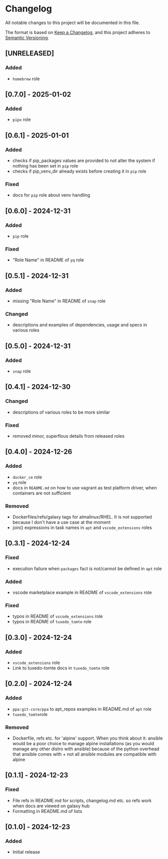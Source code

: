 # Changelog

All notable changes to this project will be documented in this file.

The format is based on [Keep a Changelog](https://keepachangelog.com/en/1.1.0/),
and this project adheres to [Semantic Versioning](https://semver.org/spec/v2.0.0.html).

## [UNRELEASED]

### Added

- `homebrew` role

## [0.7.0] - 2025-01-02

### Added

- `pipx` role

## [0.6.1] - 2025-01-01

### Added

- checks if pip_packages values are provided to not alter the system if nothing has been set in `pip` role
- checks if pip_venv_dir already exists before creating it in `pip` role

### Fixed

- docs for `pip` role about venv handling

## [0.6.0] - 2024-12-31

### Added

- `pip` role

### Fixed

- "Role Name" in README of `yq` role

## [0.5.1] - 2024-12-31

### Added

- missing "Role Name" in README of `snap` role

### Changed

- descriptions and examples of dependencies, usage and specs in various roles

## [0.5.0] - 2024-12-31

### Added

- `snap` role

## [0.4.1] - 2024-12-30

### Changed

- descriptions of various roles to be more similar

### Fixed

- removed minor, superflous details from released roles

## [0.4.0] - 2024-12-26

### Added

- `docker_ce` role
- `yq` role
- docs in `README.md` on how to use vagrant as test platform driver, when containers are not sufficient

### Removed

- Dockerfiles/refs/galaxy tags for almalinux/RHEL. It is not supported because I don't have a use case at the moment
- join() expressions in task names in `apt` and `vscode_extensions` roles

## [0.3.1] - 2024-12-24

### Fixed

- execution failure when `packages` fact is not/cannot be defined in `apt` role

### Added

- vscode marketplace example in README of `vscode_extensions` role

### Fixed

- typos in README of `vscode_extensions` role
- typos in README of `tuxedo_tomte` role

## [0.3.0] - 2024-12-24

### Added

- `vscode_extensions` role
- Link to tuxedo-tomte docs in `tuxedo_tomte` role

## [0.2.0] - 2024-12-24

### Added

- `ppa:git-core/ppa` to apt_repos examples in README.md of `apt` role
- `tuxedo_tomte`role

### Removed

- Dockerfile, refs etc. for 'alpine' support. When you think about it: ansible would be a poor choice
  to manage alpine installations (as you would manage any other distro with ansible) because of the python overhead
  that ansible comes with + not all ansible modules are compatible with alpine

## [0.1.1] - 2024-12-23

### Fixed

- File refs in README.md for scripts, changelog.md etc. so refs work when docs are viewed on galaxy hub
- Formatting in README.md of lists

## [0.1.0] - 2024-12-23

### Added

- Initial release
